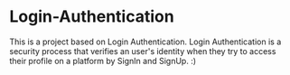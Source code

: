 # Login-Authentication
This is a project based on Login Authentication.
Login Authentication is a security process that verifies an user's identity when they try to access their profile on a platform by SignIn and SignUp. :)
